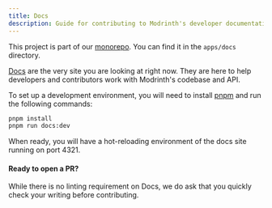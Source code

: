 ```yaml
---
title: Docs
description: Guide for contributing to Modrinth's developer documentation
---
```


This project is part of our [monorepo](https://github.com/modrinth/code). You can find it in the `apps/docs` directory.

[Docs] are the very site you are looking at right now.
They are here to help developers and contributors work with Modrinth's codebase and API.

To set up a development environment, you will need to install [pnpm] and run the following commands:

```bash
pnpm install
pnpm run docs:dev
```

When ready, you will have a hot-reloading environment of the docs site running on port 4321.

#### Ready to open a PR?

While there is no linting requirement on Docs, we do ask that you quickly check your writing before contributing.

[docs]: https://github.com/modrinth/code/tree/main/apps/docs
[pnpm]: https://pnpm.io
